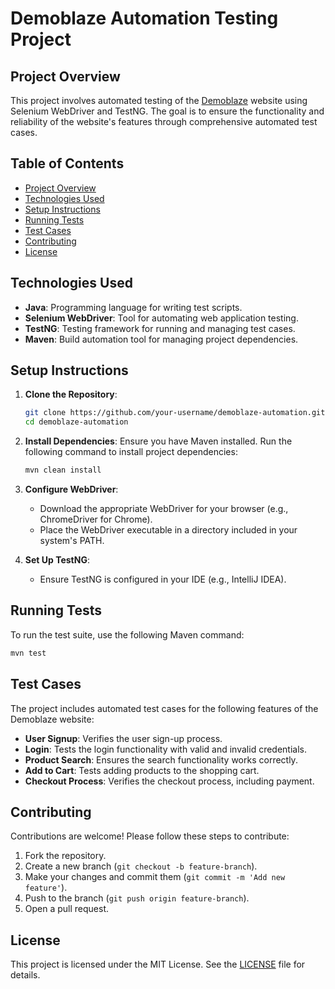 # Demoblaze Automation Testing Project

## Project Overview
This project involves automated testing of the [Demoblaze](https://www.demoblaze.com/index.html) website using Selenium WebDriver and TestNG. The goal is to ensure the functionality and reliability of the website's features through comprehensive automated test cases.

## Table of Contents
- [Project Overview](#project-overview)
- [Technologies Used](#technologies-used)
- [Setup Instructions](#setup-instructions)
- [Running Tests](#running-tests)
- [Test Cases](#test-cases)
- [Contributing](#contributing)
- [License](#license)

## Technologies Used
- **Java**: Programming language for writing test scripts.
- **Selenium WebDriver**: Tool for automating web application testing.
- **TestNG**: Testing framework for running and managing test cases.
- **Maven**: Build automation tool for managing project dependencies.

## Setup Instructions
1. **Clone the Repository**:
   ```sh
   git clone https://github.com/your-username/demoblaze-automation.git
   cd demoblaze-automation
   ```

2. **Install Dependencies**:
   Ensure you have Maven installed. Run the following command to install project dependencies:
   ```sh
   mvn clean install
   ```

3. **Configure WebDriver**:
   - Download the appropriate WebDriver for your browser (e.g., ChromeDriver for Chrome).
   - Place the WebDriver executable in a directory included in your system's PATH.

4. **Set Up TestNG**:
   - Ensure TestNG is configured in your IDE (e.g., IntelliJ IDEA).

## Running Tests
To run the test suite, use the following Maven command:
```sh
mvn test
```

## Test Cases
The project includes automated test cases for the following features of the Demoblaze website:
- **User Signup**: Verifies the user sign-up process.
- **Login**: Tests the login functionality with valid and invalid credentials.
- **Product Search**: Ensures the search functionality works correctly.
- **Add to Cart**: Tests adding products to the shopping cart.
- **Checkout Process**: Verifies the checkout process, including payment.

## Contributing
Contributions are welcome! Please follow these steps to contribute:
1. Fork the repository.
2. Create a new branch (`git checkout -b feature-branch`).
3. Make your changes and commit them (`git commit -m 'Add new feature'`).
4. Push to the branch (`git push origin feature-branch`).
5. Open a pull request.

## License
This project is licensed under the MIT License. See the [LICENSE](LICENSE) file for details.

